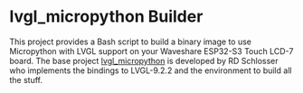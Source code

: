 # lvgl\_micropython Builder
This project provides a Bash script to build a binary image to use Micropython
with LVGL support on your Waveshare ESP32-S3 Touch LCD-7 board. The base
project [lvgl\_micropython](https://github.com/lvgl-micropython/lvgl_micropython)
is developed by RD Schlosser who implements the bindings to LVGL-9.2.2 and the
environment to build all the stuff.


